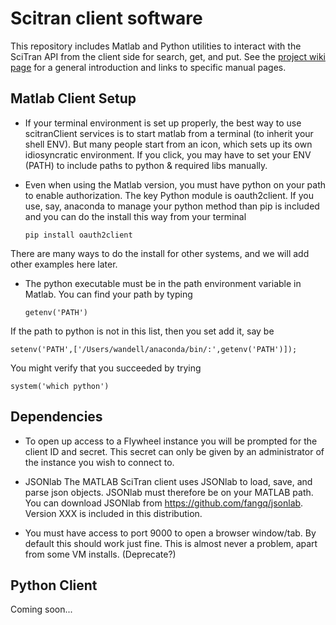 # Scitran client software

This repository includes Matlab and Python utilities to interact with the SciTran API from the client side for search, get, and put.  See the [project wiki page](https://github.com/scitran/client/wiki) for a general introduction and links to specific manual pages.

## Matlab Client Setup

* If your terminal environment is set up properly, the best way to use scitranClient services is to start matlab from a terminal (to inherit your shell ENV). But many people start from an icon, which sets up its own idiosyncratic environment. If you click, you may have to set your ENV (PATH) to include paths to python & required libs manually.

* Even when using the Matlab version, you must have python on your path to enable authorization. The key Python module is oauth2client.  If you use, say, anaconda to manage your python method than pip is included and you can do the install this way from your terminal
   ```
   pip install oauth2client
   ```
There are many ways to do the install for other systems, and we will add other examples here later.

* The python executable must be in the path environment variable in Matlab.  You can find your path by typing
   ```
   getenv('PATH')
   ```
If the path to python is not in this list, then you set add it, say be
   ```
   setenv('PATH',['/Users/wandell/anaconda/bin/:',getenv('PATH')]);
   ```
You might verify that you succeeded by trying
   ```
   system('which python')
   ```


## Dependencies

* To open up access to a Flywheel instance you will be prompted for the client ID and secret.
This secret can only be given by an administrator of the instance you wish to connect to.

* JSONlab
The MATLAB SciTran client uses JSONlab to load, save, and parse json objects. JSONlab must therefore be on your MATLAB path. You can download JSONlab from https://github.com/fangq/jsonlab.  Version XXX is included in this distribution.

* You must have access to port 9000 to open a browser window/tab. By default this should work just fine. This is almost never a problem, apart from some VM installs. (Deprecate?)


## Python Client
Coming soon...
